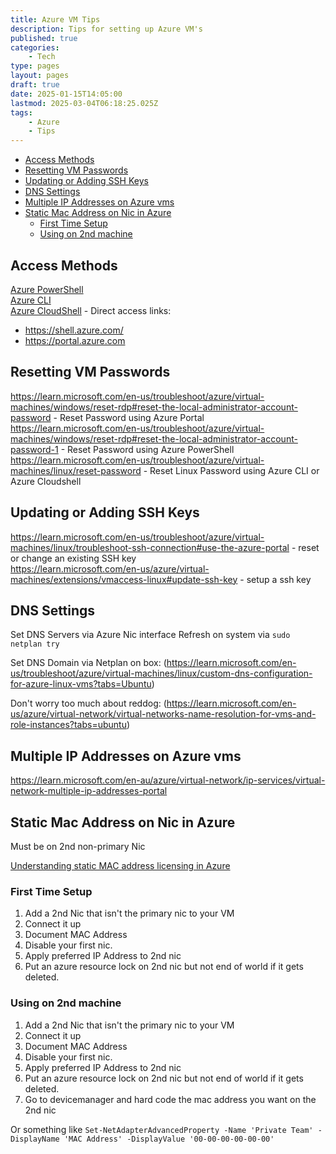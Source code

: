 ```yaml
---
title: Azure VM Tips
description: Tips for setting up Azure VM's
published: true
categories:
    - Tech
type: pages
layout: pages
draft: true
date: 2025-01-15T14:05:00
lastmod: 2025-03-04T06:18:25.025Z
tags:
    - Azure
    - Tips
---
```



<!--- cSpell:disable --->
* [Access Methods](#access-methods)
* [Resetting VM Passwords](#resetting-vm-passwords)
* [Updating or Adding SSH Keys](#updating-or-adding-ssh-keys)
* [DNS Settings](#dns-settings)
* [Multiple IP Addresses on Azure vms](#multiple-ip-addresses-on-azure-vms)
* [Static Mac Address on Nic in Azure](#static-mac-address-on-nic-in-azure)
  * [First Time Setup](#first-time-setup)
  * [Using on 2nd machine](#using-on-2nd-machine)
<!--- cSpell:enable --->

## Access Methods

[Azure PowerShell](https://learn.microsoft.com/en-au/powershell/azure/)\
[Azure CLI](https://learn.microsoft.com/en-au/cli/azure/)\
[Azure CloudShell](https://learn.microsoft.com/en-us/azure/cloud-shell/overview) - Direct access links:

* <https://shell.azure.com/>
* <https://portal.azure.com>

## Resetting VM Passwords

<https://learn.microsoft.com/en-us/troubleshoot/azure/virtual-machines/windows/reset-rdp#reset-the-local-administrator-account-password> - Reset Password using Azure Portal\
<https://learn.microsoft.com/en-us/troubleshoot/azure/virtual-machines/windows/reset-rdp#reset-the-local-administrator-account-password-1> - Reset Password using Azure PowerShell\
<https://learn.microsoft.com/en-us/troubleshoot/azure/virtual-machines/linux/reset-password> - Reset Linux Password using Azure CLI or Azure Cloudshell

## Updating or Adding SSH Keys

<https://learn.microsoft.com/en-us/troubleshoot/azure/virtual-machines/linux/troubleshoot-ssh-connection#use-the-azure-portal> - reset or change an existing SSH key\
<https://learn.microsoft.com/en-us/azure/virtual-machines/extensions/vmaccess-linux#update-ssh-key> - setup a ssh key

## DNS Settings

Set DNS Servers via Azure Nic interface
Refresh on system via `sudo netplan try`

Set DNS Domain via Netplan on box: (<https://learn.microsoft.com/en-us/troubleshoot/azure/virtual-machines/linux/custom-dns-configuration-for-azure-linux-vms?tabs=Ubuntu>)

Don't worry too much about reddog: (<https://learn.microsoft.com/en-us/azure/virtual-network/virtual-networks-name-resolution-for-vms-and-role-instances?tabs=ubuntu>)

## Multiple IP Addresses on Azure vms

<https://learn.microsoft.com/en-au/azure/virtual-network/ip-services/virtual-network-multiple-ip-addresses-portal>

## Static Mac Address on Nic in Azure

Must be on 2nd non-primary Nic

[Understanding static MAC address licensing in Azure](https://techcommunity.microsoft.com/blog/itopstalkblog/understanding-static-mac-address-licensing-in-azure/1386187)

### First Time Setup

1. Add a 2nd Nic that isn't the primary nic to your VM
2. Connect it up
3. Document MAC Address
4. Disable your first nic.
5. Apply preferred IP Address to 2nd nic
6. Put an azure resource lock on 2nd nic but not end of world if it gets deleted.

### Using on 2nd machine

1. Add a 2nd Nic that isn't the primary nic to your VM
2. Connect it up
3. Document MAC Address
4. Disable your first nic.
5. Apply preferred IP Address to 2nd nic
6. Put an azure resource lock on 2nd nic but not end of world if it gets deleted.
7. Go to devicemanager and hard code the mac address you want on the 2nd nic

Or something like `Set-NetAdapterAdvancedProperty -Name 'Private Team' -DisplayName 'MAC Address' -DisplayValue '00-00-00-00-00-00'`
